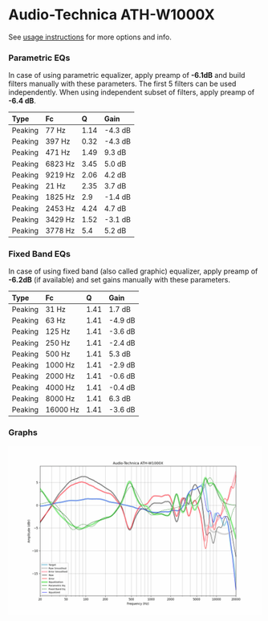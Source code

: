 # Audio-Technica ATH-W1000X
See [usage instructions](https://github.com/jaakkopasanen/AutoEq#usage) for more options and info.

### Parametric EQs
In case of using parametric equalizer, apply preamp of **-6.1dB** and build filters manually
with these parameters. The first 5 filters can be used independently.
When using independent subset of filters, apply preamp of **-6.4 dB**.

| Type    | Fc      |    Q | Gain    |
|:--------|:--------|:-----|:--------|
| Peaking | 77 Hz   | 1.14 | -4.3 dB |
| Peaking | 397 Hz  | 0.32 | -4.3 dB |
| Peaking | 471 Hz  | 1.49 | 9.3 dB  |
| Peaking | 6823 Hz | 3.45 | 5.0 dB  |
| Peaking | 9219 Hz | 2.06 | 4.2 dB  |
| Peaking | 21 Hz   | 2.35 | 3.7 dB  |
| Peaking | 1825 Hz | 2.9  | -1.4 dB |
| Peaking | 2453 Hz | 4.24 | 4.7 dB  |
| Peaking | 3429 Hz | 1.52 | -3.1 dB |
| Peaking | 3778 Hz | 5.4  | 5.2 dB  |

### Fixed Band EQs
In case of using fixed band (also called graphic) equalizer, apply preamp of **-6.2dB**
(if available) and set gains manually with these parameters.

| Type    | Fc       |    Q | Gain    |
|:--------|:---------|:-----|:--------|
| Peaking | 31 Hz    | 1.41 | 1.7 dB  |
| Peaking | 63 Hz    | 1.41 | -4.9 dB |
| Peaking | 125 Hz   | 1.41 | -3.6 dB |
| Peaking | 250 Hz   | 1.41 | -2.4 dB |
| Peaking | 500 Hz   | 1.41 | 5.3 dB  |
| Peaking | 1000 Hz  | 1.41 | -2.9 dB |
| Peaking | 2000 Hz  | 1.41 | -0.6 dB |
| Peaking | 4000 Hz  | 1.41 | -0.4 dB |
| Peaking | 8000 Hz  | 1.41 | 6.3 dB  |
| Peaking | 16000 Hz | 1.41 | -3.6 dB |

### Graphs
![](./Audio-Technica%20ATH-W1000X.png)